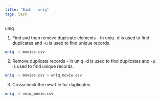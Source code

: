 ```yaml
---
title: "Bash - uniq"
tags: Bash 
---
```



uniq

1. Find and then remove duplicate elements - In uniq -d is used to find duplicates and -u is used to find unique records.

```bash
uniq -d movies.csv
```

2. Remove duplicate records - In uniq -d is used to find duplicates and -u is used to find unique records.

```bash
uniq -u movies.csv > uniq_movie.csv
```

3. Crosscheck the new file for duplicates

```bash
uniq -d uniq_movie.csv
```


